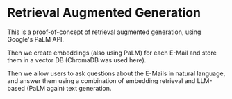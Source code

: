 # Retrieval Augmented Generation

This is a proof-of-concept of retrieval augmented generation, using Google's PaLM API.  

Then we create embeddings (also using PaLM) for each E-Mail and store them in a vector DB (ChromaDB was used here).

Then we allow users to ask questions about the E-Mails in natural language, and answer them using a combination of embedding retrieval and LLM-based (PaLM again) text generation.

